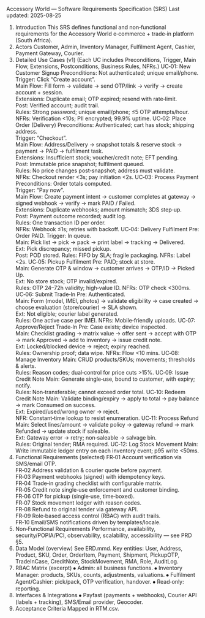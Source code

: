 Accessory World — Software Requirements Specification (SRS)
Last updated: 2025-08-25
1. Introduction
This SRS defines functional and non‑functional requirements for the Accessory World e‑commerce + trade‑in platform (South Africa).
2. Actors
Customer, Admin, Inventory Manager, Fulfilment Agent, Cashier, Payment Gateway, Courier.
3. Detailed Use Cases (v1)
(Each UC includes Preconditions, Trigger, Main Flow, Extensions, Postconditions, Business Rules, NFRs.)
UC‑01: New Customer Signup
Preconditions: Not authenticated; unique email/phone.  
Trigger: Click “Create account”.  
Main Flow: Fill form → validate → send OTP/link → verify → create account + session.  
Extensions: Duplicate email; OTP expired; resend with rate‑limit.  
Post: Verified account; audit trail.  
Rules: Strong password; unique email/phone; ≤5 OTP attempts/hour.  
NFRs: Verification <10s; PII encrypted; 99.9% uptime.
UC‑02: Place Order (Delivery)
Preconditions: Authenticated; cart has stock; shipping address.  
Trigger: “Checkout”.  
Main Flow: Address/Delivery → snapshot totals & reserve stock → payment → PAID → fulfilment task.  
Extensions: Insufficient stock; voucher/credit note; EFT pending.  
Post: Immutable price snapshot; fulfilment queued.  
Rules: No price changes post‑snapshot; address must validate.  
NFRs: Checkout render <3s; pay initiation <2s.
UC‑03: Process Payment
Preconditions: Order totals computed.  
Trigger: “Pay now”.  
Main Flow: Create payment intent → customer completes at gateway → signed webhook → verify → mark PAID / Failed.  
Extensions: Duplicate webhooks; amount mismatch; 3DS step‑up.  
Post: Payment outcome recorded; audit log.  
Rules: One transaction ID per order.  
NFRs: Webhook ≤1s; retries with backoff.
UC‑04: Delivery Fulfilment
Pre: Order PAID. Trigger: In queue.  
Main: Pick list → pick → pack → print label → tracking → Delivered.  
Ext: Pick discrepancy; missed pickup.  
Post: POD stored. Rules: FIFO by SLA; fragile packaging. NFRs: Label <2s.
UC‑05: Pickup Fulfilment
Pre: PAID; stock at store.  
Main: Generate OTP & window → customer arrives → OTP/ID → Picked Up.  
Ext: No store stock; OTP invalid/expired.  
Rules: OTP 24–72h validity; high‑value ID. NFRs: OTP check <300ms.
UC‑06: Submit Trade‑In
Pre: Authenticated.  
Main: Form (model, IMEI, photos) → validate eligibility → case created → choose evaluation (store/courier) → SLA shown.  
Ext: Not eligible; courier label generated.  
Rules: One active case per IMEI. NFRs: Mobile‑friendly uploads.
UC‑07: Approve/Reject Trade‑In
Pre: Case exists; device inspected.  
Main: Checklist grading → matrix value → offer sent → accept with OTP → mark Approved → add to inventory → issue credit note.  
Ext: Locked/blocked device → reject; expiry reached.  
Rules: Ownership proof; data wipe. NFRs: Flow <10 mins.
UC‑08: Manage Inventory
Main: CRUD products/SKUs; movements; thresholds & alerts.  
Rules: Reason codes; dual‑control for price cuts >15%.
UC‑09: Issue Credit Note
Main: Generate single‑use, bound to customer, with expiry; notify.  
Rules: Non‑transferable; cannot exceed order total.
UC‑10: Redeem Credit Note
Main: Validate binding/expiry → apply to total → pay balance → mark Consumed on success.  
Ext: Expired/used/wrong owner → reject.  
NFR: Constant‑time lookup to resist enumeration.
UC‑11: Process Refund
Main: Select lines/amount → validate policy → gateway refund → mark Refunded → update stock if saleable.  
Ext: Gateway error → retry; non‑saleable → salvage bin.  
Rules: Original tender; RMA required.
UC‑12: Log Stock Movement
Main: Write immutable ledger entry on each inventory event; p95 write <50ms.
4. Functional Requirements (selected)
FR‑01 Account verification via SMS/email OTP.  
FR‑02 Address validation & courier quote before payment.  
FR‑03 Payment webhooks (signed) with idempotency keys.  
FR‑04 Trade‑in grading checklist with configurable matrix.  
FR‑05 Credit note single‑use enforcement and customer binding.  
FR‑06 OTP for pickup (single‑use, time‑boxed).  
FR‑07 Stock movement ledger with reason codes.  
FR‑08 Refund to original tender via gateway API.  
FR‑09 Role‑based access control (RBAC) with audit trails.  
FR‑10 Email/SMS notifications driven by templates/locale.
5. Non‑Functional Requirements
Performance, availability, security/POPIA/PCI, observability, scalability, accessibility — see PRD §5.
6. Data Model (overview)
See ERD.mmd. Key entities: User, Address, Product, SKU, Order, OrderItem, Payment, Shipment, PickupOTP, TradeInCase, CreditNote, StockMovement, RMA, Role, AuditLog.
7. RBAC Matrix (excerpt)
⦁	Admin: all business functions.
⦁	Inventory Manager: products, SKUs, counts, adjustments, valuations.
⦁	Fulfilment Agent/Cashier: pick/pack, OTP verification, handover.
⦁	Read‑only: reporting.
8. Interfaces & Integrations
⦁	Payfast (payments + webhooks), Courier API (labels + tracking), SMS/Email provider, Geocoder.
9. Acceptance Criteria
Mapped in RTM.csv.
